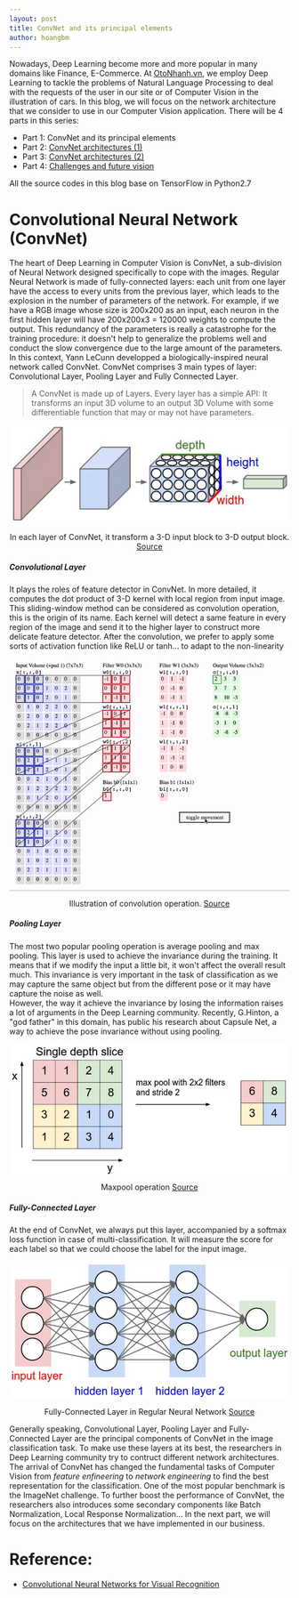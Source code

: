 ```yaml
---
layout: post
title: ConvNet and its principal elements
author: hoangbm
---
```

Nowadays, Deep Learning become more and more popular in many domains like Finance, 
E-Commerce. At [OtoNhanh.vn](https://otonhanh.vn), we employ Deep Learning to tackle the problems of Natural Language 
Processing to deal with the requests of the user in our site or of Computer Vision in the illustration of cars. In this 
blog, we will focus on the network architecture that we consider to use in our Computer Vision application. There will 
be 4 parts in this series:
- Part 1: ConvNet and its principal elements
- Part 2: [ConvNet architectures (1)](/architecture-1)  
- Part 3: [ConvNet architectures (2)](/architecture-2)  
- Part 4: [Challenges and future vision](/challenge-vision)  

All the source codes in this blog base on TensorFlow in Python2.7

# Convolutional Neural Network (ConvNet)  
The heart of Deep Learning in Computer Vision is ConvNet, a sub-division of Neural
Network designed specifically to cope with the images. Regular Neural Network is made of fully-connected layers: each 
unit from one layer have the access to every units from the previous layer, which leads to the explosion in the number 
of parameters of the network. For example, if we have a RGB image whose size is 200x200 as an input, each neuron in the 
first hidden layer will have 200x200x3 = 120000 weights to compute the output. This redundancy of the parameters is 
really a catastrophe for the training procedure: it doesn't help to generalize the problems well and conduct the slow 
convergence due to the large amount of the parameters.  
In this context, Yann LeCunn developped a biologically-inspired neural network called ConvNet. ConvNet comprises 3 main 
types of layer: Convolutional Layer, Pooling Layer and Fully Connected Layer.  
> A ConvNet is made up of Layers. Every layer has a simple API: It transforms an input 3D volume to an output 3D Volume
with some differentiable function that may or may not have parameters.  

<p align="center">
 <img src="/images/Introduction_CNN/cnn.jpeg" alt="" align="middle">
 <div align="center">In each layer of ConvNet, it transform a 3-D input block to 3-D output block. <a href="http://cs231n.github.io/assets/cnn/cnn.jpeg">Source</a></div>
</p>  


##### Convolutional Layer  
It plays the roles of feature detector in ConvNet. In more detailed, it computes the 
dot product of 3-D kernel with local region from input image. This sliding-window method can be considered as 
convolution operation, this is the origin of its name. Each kernel will detect a same feature in every region of the 
image and send it to the higher layer to construct more delicate feature detector. After the convolution, we prefer to 
apply some sorts of activation function like ReLU or tanh... to adapt to the non-linearity  

<p align="center">
 <img src="/images/Introduction_CNN/conv-layer.gif" alt="" align="middle">
 <div align="center">Illustration of convolution operation. <a href="http://cs231n.github.io/convolutional-networks/">Source</a></div>
</p> 

##### Pooling Layer  
The most two popular pooling operation is average pooling and max pooling. This 
layer is used to achieve the invariance during the training. It means that if we modify the input a little bit, it won't
affect the overall result much. This invariance is very important in the task of classification as we may capture the 
same object but from the different pose or it may have capture the noise as well.  
However, the way it achieve the invariance by losing the information raises a lot of arguments in the Deep Learning 
community. Recently, G.Hinton, a "god father" in this domain, has public his research about Capsule Net, a way to 
achieve the pose invariance without using pooling.  

<p align="center">
 <img src="/images/Introduction_CNN/maxpool.jpeg" alt="" align="middle">
 <div align="center">Maxpool operation <a href="http://cs231n.github.io/assets/cnn/maxpool.jpeg">Source</a></div>
</p>    

##### Fully-Connected Layer  
At the end of ConvNet, we always put this layer, accompanied by a softmax loss 
function in case of multi-classification. It will measure the score for each label so that we could choose the label for 
the input image.  

<p align="center">
 <img src="/images/Introduction_CNN/neural_net2.jpeg" alt="" align="middle">
 <div align="center">Fully-Connected Layer in Regular Neural Network <a href="http://cs231n.github.io/assets/nn1/neural_net2.jpeg">Source</a></div>
</p>  

Generally speaking, Convolutional Layer, Pooling Layer and Fully-Connected Layer are 
the principal components of ConvNet in the image classification task. To make use these layers at its best, the 
researchers in Deep Learning community try to contruct different network architectures. The arrival of ConvNet has 
changed the fundamental tasks of Computer Vision from *feature enfineering* to *network engineering* to find the best 
representation for the classification. One of the most popular benchmark is the ImageNet challenge. To further boost the 
performance of ConvNet, the researchers also introduces some secondary components like Batch Normalization, Local 
Response Normalization...
In the next part, we will focus on the architectures that we have implemented in our business.  

# Reference: 
- [Convolutional Neural Networks for Visual Recognition](http://cs231n.github.io/convolutional-networks/)

